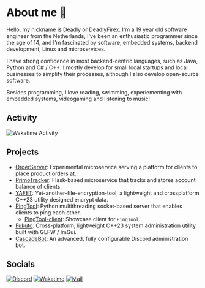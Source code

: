 # About me 💫
Hello, my nickname is Deadly or DeadlyFirex. I'm a 19 year old software engineer from the Netherlands, I've been an enthusiastic programmer since the age of 14, and I'm fascinated by software, embedded systems, backend development, Linux and microservices.

I have strong confidence in most backend-centric languages, such as Java, Python and C# / C++.
I mostly develop for small local startups and local businesses to simplify their processes, although I also develop open-source software.

Besides programming, I love reading, swimming, experiementing with embedded systems, videogaming and listening to music!

## Activity
![Wakatime Activity](https://wakatime.com/share/@DeadlyFirex/31f7d39e-53cc-4d27-9f23-bf8ddd9ac608.svg)

## Projects
- [OrderServer](https://github.com/DeadlyFirex/OrderServer): Experimental microservice serving a platform for clients to place product orders at.
- [PrimoTracker](https://github.com/DeadlyFirex/PrimoTracker): Flask-based microservice that tracks and stores account balance of clients.
- [YAFET](https://github.com/DeadlyFirex/YAFET): Yet-another-file-encryption-tool, a lightweight and crossplatform C++23 utility designed encrypt data.
- [PingTool](https://github.com/DeadlyFirex/PingTool): Python multithreading socket-based server that enables clients to ping each other.
  - [PingTool-client](https://github.com/DeadlyFirex/PingTool/blob/main/client.py): Showcase client for `PingTool`.
- [Fukuto](https://github.com/DeadlyFirex/Fukuto): Cross-platform, lightweight C++23 system administration utility built with GLFW / ImGui.
- [CascadeBot](https://github.com/CascadeBot/CascadeBot-Old): An advanced, fully configurable Discord administration bot.

## Socials
[![Discord](https://img.shields.io/badge/Discord-%237289DA.svg?logo=discord&logoColor=white&label=DeadlyFirex)](https://discord.com/) [![Wakatime](https://img.shields.io/badge/Wakatime-Activity-green)]([mailto:info.deadlyfirex@gmail.com](https://wakatime.com/@DeadlyFirex)) [![Mail](https://img.shields.io/badge/Email-Contact-blue)](mailto:info.deadlyfirex@gmail.com)
